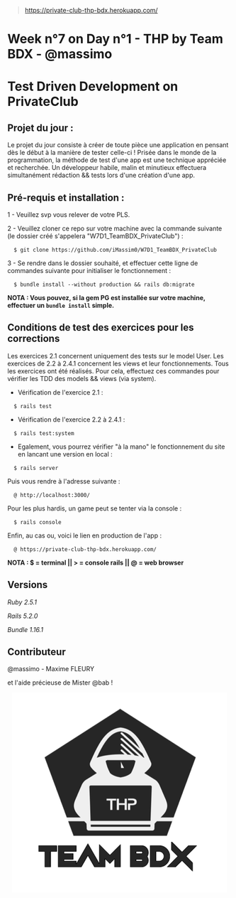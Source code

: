 > https://private-club-thp-bdx.herokuapp.com/

# Week n°7 on Day n°1 - THP by Team BDX - @massimo
# Test Driven Development on PrivateClub

## Projet du jour :

Le projet du jour consiste à créer de toute pièce une application en pensant dès le début à la manière de tester celle-ci ! Prisée dans le monde de la programmation, la méthode de test d'une app est une technique appréciée et recherchée. Un développeur habile, malin et minutieux effectuera simultanément rédaction && tests lors d'une création d'une app.

## Pré-requis et installation :

1 - Veuillez svp vous relever de votre PLS.

2 - Veuillez cloner ce repo sur votre machine avec la commande suivante (le dossier créé s'appelera "W7D1_TeamBDX_PrivateClub") :

```
  $ git clone https://github.com/iMassim0/W7D1_TeamBDX_PrivateClub
```

3 - Se rendre dans le dossier souhaité, et effectuer cette ligne de commandes suivante pour initialiser le fonctionnement :

```
  $ bundle install --without production && rails db:migrate
```

**NOTA : Vous pouvez, si la gem PG est installée sur votre machine, effectuer un `bundle install` simple.**

## Conditions de test des exercices pour les corrections

Les exercices 2.1 concernent uniquement des tests sur le model User.
Les exercices de 2.2 à 2.4.1 concernent les views et leur fonctionnements.
Tous les exercices ont été réalisés.
Pour cela, effectuez ces commandes pour vérifier les TDD des models && views (via system).

  - Vérification de l'exercice 2.1 :
```
  $ rails test
```

- Vérification de l'exercice 2.2 à 2.4.1 :
```
  $ rails test:system
```

  - Egalement, vous pourrez vérifier "à la mano" le fonctionnement du site en lancant une version en local :
```
  $ rails server
```
Puis vous rendre à l'adresse suivante :
```
  @ http://localhost:3000/
```

Pour les plus hardis, un game peut se tenter via la console :
```
  $ rails console
```

Enfin, au cas ou, voici le lien en production de l'app :
```
  @ https://private-club-thp-bdx.herokuapp.com/
```

**NOTA : $ = terminal || > = console rails || @ = web browser**

## Versions

*Ruby 2.5.1*

*Rails 5.2.0*

*Bundle 1.16.1*

## Contributeur

@massimo - Maxime FLEURY

et l'aide précieuse de Mister @bab !

<p align="center">
  <img src="THP_BDX.png"/>
</p>

